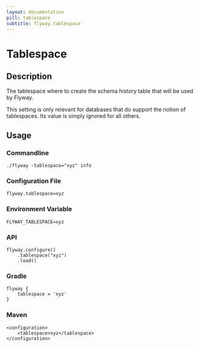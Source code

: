 ```yaml
---
layout: documentation
pill: tablespace
subtitle: flyway.tablespace
---
```


# Tablespace

## Description
The tablespace where to create the schema history table that will be used by Flyway.

This setting is only relevant for databases that do support the notion of tablespaces. Its value is simply ignored for all others.

## Usage

### Commandline
```
./flyway -tablespace="xyz" info
```

### Configuration File
```
flyway.tablespace=xyz
```

### Environment Variable
```
FLYWAY_TABLESPACE=xyz
```

### API
```
flyway.configure()
    .tablespace("xyz")
    .load()
```

### Gradle
```
flyway {
    tablespace = 'xyz'
}
```

### Maven
```
<configuration>
    <tablespace>xyz</tablespace>
</configuration>
```